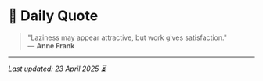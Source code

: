 # 📜 Daily Quote

> "Laziness may appear attractive, but work gives satisfaction."  
> — **Anne Frank**

---

_Last updated: 23 April 2025 ⏳_

